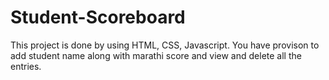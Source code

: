 # Student-Scoreboard
This project is done by using HTML, CSS, Javascript. You have provison to add student name along with marathi score and view and delete all the entries.
